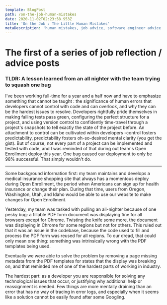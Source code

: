 ```yaml
---
template: BlogPost
path: /on-the-job-human-mistakes
date: 2020-11-02T02:23:58.953Z
title: 'On the Job : The Little Human Mistakes'
metaDescription: 'human mistakes, job advice, software engineer advice'
---
```

# The first of a series of job reflection / advice posts

### TLDR: A lesson learned from an all nighter with the team trying to squash one bug

I've been working full-time for a year and a half now and have to emphasize something that cannot be taught : the significance of human errors that developers cannot control with code and can overlook, and why they can be the hardest issues to resolve. Developers rightfully pride themselves in making failing tests pass green, configuring the perfect structure for a project, and using version control to confidently time-travel through a project's snapshots to tell exactly the state of the project before. An attachment to control can be cultivated within developers -control fosters predictability, predictability fosters oh-so-desired mental clarity (you get the gist). But of course, not every part of a project can be implemented and tested with code, and I was reminded of that during out team's Open Enrollment deploy this year. One bug caused our deployment to only be 98% successful. That simply wouldn't do.

----

Some background information first: my team maintains and develops a medical insurance shopping site that always has a momentous deploy during Open Enrollment, the period when Americans can sign up for health insurance or change their plan. During that time, users from Oregon, Washington, Utah, and Idaho would be able to use our website to make changes for Open Enrollment.

Yesterday, my team was tasked with pulling an all-nighter because of one pesky bug: a fillable PDF form document was displaying fine for all browsers except for Chrome. Twisting the knife some more, the document was displaying in Chrome for some regions but not for others. This ruled out that it was an issue in the codebase, because the code used to fill and process the PDF form was reused for all regions. To our dread, that could only mean one thing: something was intrinsically wrong with the PDF templates being used.

Eventually we were able to solve the problem by removing a page missing metadata from the PDF templates for states that the display was breaking on, and that reminded me of one of the hardest parts of working in industry.

The hardest part: as a developer you are responsible for solving any technological issues that occur, or justifying why additional help or reassignment is needed. Few things are more mentally draining than an error that has no way of tracing in error logs, and especially when it seems like a solution cannot be easily found after some Googling.
